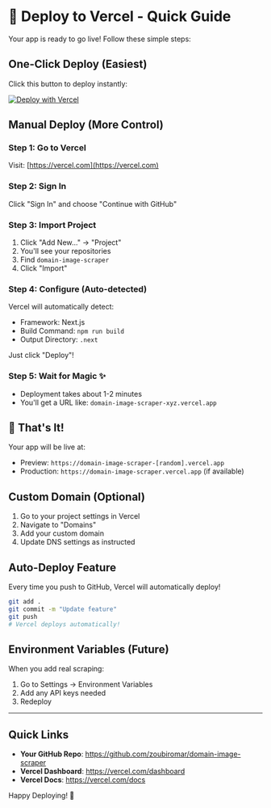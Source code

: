# 🚀 Deploy to Vercel - Quick Guide

Your app is ready to go live! Follow these simple steps:

## One-Click Deploy (Easiest)

Click this button to deploy instantly:

[![Deploy with Vercel](https://vercel.com/button)](https://vercel.com/new/clone?repository-url=https://github.com/zoubiromar/domain-image-scraper)

## Manual Deploy (More Control)

### Step 1: Go to Vercel
Visit: [https://vercel.com](https://vercel.com)

### Step 2: Sign In
Click "Sign In" and choose "Continue with GitHub"

### Step 3: Import Project
1. Click "Add New..." → "Project"
2. You'll see your repositories
3. Find `domain-image-scraper`
4. Click "Import"

### Step 4: Configure (Auto-detected)
Vercel will automatically detect:
- Framework: Next.js
- Build Command: `npm run build`
- Output Directory: `.next`

Just click "Deploy"!

### Step 5: Wait for Magic ✨
- Deployment takes about 1-2 minutes
- You'll get a URL like: `domain-image-scraper-xyz.vercel.app`

## 🎉 That's It!

Your app will be live at:
- Preview: `https://domain-image-scraper-[random].vercel.app`
- Production: `https://domain-image-scraper.vercel.app` (if available)

## Custom Domain (Optional)

1. Go to your project settings in Vercel
2. Navigate to "Domains"
3. Add your custom domain
4. Update DNS settings as instructed

## Auto-Deploy Feature

Every time you push to GitHub, Vercel will automatically deploy!

```bash
git add .
git commit -m "Update feature"
git push
# Vercel deploys automatically!
```

## Environment Variables (Future)

When you add real scraping:
1. Go to Settings → Environment Variables
2. Add any API keys needed
3. Redeploy

---

## Quick Links

- **Your GitHub Repo**: https://github.com/zoubiromar/domain-image-scraper
- **Vercel Dashboard**: https://vercel.com/dashboard
- **Vercel Docs**: https://vercel.com/docs

Happy Deploying! 🎊
